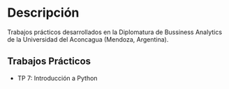 # Descripción
Trabajos prácticos desarrollados en la Diplomatura de Bussiness Analytics de la Universidad del Aconcagua (Mendoza, Argentina).

## Trabajos Prácticos

* TP 7: Introducción a Python